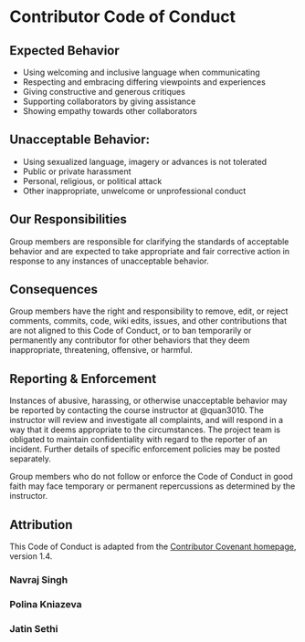 # Contributor Code of Conduct

## Expected Behavior

* Using welcoming and inclusive language when communicating
* Respecting and embracing differing viewpoints and experiences
* Giving constructive and generous critiques
* Supporting collaborators by giving assistance
* Showing empathy towards other collaborators

## Unacceptable Behavior:

* Using sexualized language, imagery or advances is not tolerated
* Public or private harassment 
* Personal, religious, or political attack
* Other inappropriate, unwelcome or unprofessional conduct

## Our Responsibilities

Group members are responsible for clarifying the standards of acceptable behavior and are expected to take appropriate and fair corrective action in response to any instances of unacceptable behavior.

## Consequences

Group members have the right and responsibility to remove, edit, or reject comments, commits, code, wiki edits, issues, and other contributions that are not aligned to this Code of Conduct, or to ban temporarily or permanently any contributor for other behaviors that they deem inappropriate, threatening, offensive, or harmful.

## Reporting & Enforcement 

Instances of abusive, harassing, or otherwise unacceptable behavior may be reported by contacting the course instructor at @quan3010. The instructor will review and investigate all complaints, and will respond in a way that it deems appropriate to the circumstances. The project team is obligated to maintain confidentiality with regard to the reporter of an incident. Further details of specific enforcement policies may be posted separately.

Group members who do not follow or enforce the Code of Conduct in good faith may face temporary or permanent repercussions as determined by the instructor.

## Attribution

This Code of Conduct is adapted from the [Contributor Covenant homepage](http://contributor-covenant.org/version/1/4), version 1.4.



### Navraj Singh                                       
### Polina Kniazeva                                        
### Jatin Sethi


